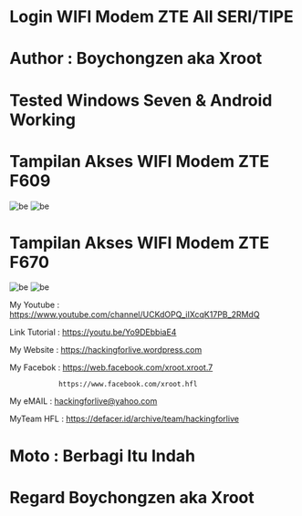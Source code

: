 # Login WIFI Modem ZTE All SERI/TIPE

# Author : Boychongzen aka Xroot

# Tested  Windows Seven & Android Working

# Tampilan Akses WIFI Modem ZTE F609
![be](https://raw.githubusercontent.com/boychongzen18/WIFI-Modem-ZTE-F609/master/wifi.jpg)
![be](https://raw.githubusercontent.com/boychongzen18/WIFI-Modem-ZTE-F609/master/wifi1.jpg)
# Tampilan Akses WIFI Modem ZTE F670
![be](https://raw.githubusercontent.com/boychongzen18/WIFI-Modem-ZTE-F609/master/ZTE_F670.jpg)
![be](https://raw.githubusercontent.com/boychongzen18/WIFI-Modem-ZTE-F609/master/ADMIN.jpg)

My Youtube    : https://www.youtube.com/channel/UCKdOPQ_iIXcqK17PB_2RMdQ

Link Tutorial : https://youtu.be/Yo9DEbbiaE4

My Website    : https://hackingforlive.wordpress.com

My Facebok    : https://web.facebook.com/xroot.xroot.7

                https://www.facebook.com/xroot.hfl

My eMAIL      : hackingforlive@yahoo.com

MyTeam HFL    : https://defacer.id/archive/team/hackingforlive

# Moto : Berbagi Itu Indah

# Regard Boychongzen aka Xroot
